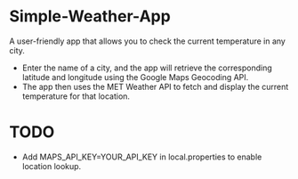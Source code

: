 # Simple-Weather-App
A user-friendly app that allows you to check the current temperature in any city.

* Enter the name of a city, and the app will retrieve the corresponding latitude and longitude using the Google Maps Geocoding API.
* The app then uses the MET Weather API to fetch and display the current temperature for that location.

# TODO
* Add MAPS_API_KEY=YOUR_API_KEY in local.properties to enable location lookup.

